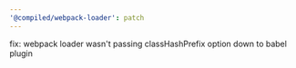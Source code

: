 ```yaml
---
'@compiled/webpack-loader': patch
---
```


fix: webpack loader wasn't passing classHashPrefix option down to babel plugin
